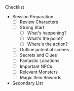 Checklist
- Session Preparation
	- [ ] Review Characters
	- [ ] Strong Start
		- [ ] What's happening?
		- [ ] What's the point?
		- [ ] Where's the action?
	- [ ] Outline potential scenes
	- [ ] Secrets and Clues
	- [ ] Fantastic Locations
	- [ ] Important NPCs
	- [ ] Relevant Monsters
	- [ ] Magic Item Rewards

- Secondary List